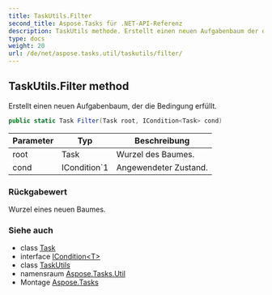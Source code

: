 ```yaml
---
title: TaskUtils.Filter
second_title: Aspose.Tasks für .NET-API-Referenz
description: TaskUtils methode. Erstellt einen neuen Aufgabenbaum der die Bedingung erfüllt.
type: docs
weight: 20
url: /de/net/aspose.tasks.util/taskutils/filter/
---
```

## TaskUtils.Filter method

Erstellt einen neuen Aufgabenbaum, der die Bedingung erfüllt.

```csharp
public static Task Filter(Task root, ICondition<Task> cond)
```

| Parameter | Typ | Beschreibung |
| --- | --- | --- |
| root | Task | Wurzel des Baumes. |
| cond | ICondition`1 | Angewendeter Zustand. |

### Rückgabewert

Wurzel eines neuen Baumes.

### Siehe auch

* class [Task](../../../aspose.tasks/task/)
* interface [ICondition&lt;T&gt;](../../icondition-1/)
* class [TaskUtils](../)
* namensraum [Aspose.Tasks.Util](../../taskutils/)
* Montage [Aspose.Tasks](../../../)


